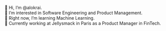 👋 Hi, I’m @alokrai.   
👀 I’m interested in Software Engineering and Product Management.   
🌱 Right now, I’m learning Machine Learning.   
🚀 Currently working at Jellysmack in Paris as a Product Manager in FinTech.   

<!---
alokrai/alokrai is a ✨ special ✨ repository because its `README.md` (this file) appears on your GitHub profile.
You can click the Preview link to take a look at your changes.
--->
